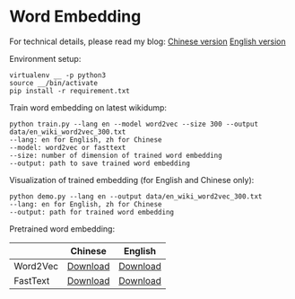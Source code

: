 Word Embedding
===============================================

For technical details, please read my blog: [Chinese version](https://medium.com/@black_swan/%E7%94%A8%E7%B6%AD%E5%9F%BA%E8%AA%9E%E6%96%99%E8%A8%93%E7%B7%B4-word2vec-%E5%92%8C-fasttext-embedding-25ede5b15994) [English version](https://medium.com/@black_swan/how-to-train-word2vec-and-fasttext-embedding-on-wikipedia-corpus-9e8ac45a0c0a) 

Environment setup:
```
virtualenv __ -p python3
source __/bin/activate
pip install -r requirement.txt
```

Train word embedding on latest wikidump:
```
python train.py --lang en --model word2vec --size 300 --output data/en_wiki_word2vec_300.txt
--lang: en for English, zh for Chinese
--model: word2vec or fasttext
--size: number of dimension of trained word embedding
--output: path to save trained word embedding
```

Visualization of trained embedding (for English and Chinese only):
```
python demo.py --lang en --output data/en_wiki_word2vec_300.txt
--lang: en for English, zh for Chinese
--output: path for trained word embedding
```

Pretrained word embedding:

| | Chinese | English |
|---|---|---|
| Word2Vec| [Download](https://drive.google.com/file/d/1tj0fszpULth9L2F2yVqRKmRAHi8xD_uc/view?usp=sharing) | [Download](https://drive.google.com/file/d/1F9pndKlaMCRWp9awvQsoC5XLeRANclnV/view?usp=sharing) |
| FastText| [Download](https://drive.google.com/file/d/1lvhnux3V1psfTMl2aEynaQ_vAiSy_vnI/view?usp=sharing) | [Download](https://drive.google.com/file/d/1U3rYodGoo6BRzuOA53WBY9OY_QaWZcey/view?usp=sharing) |
